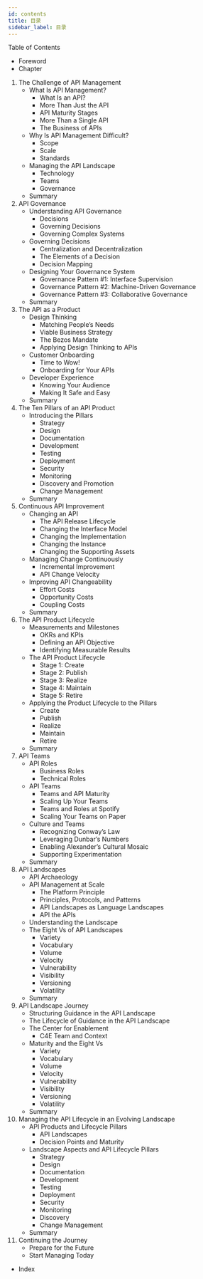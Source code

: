 ```yaml
---
id: contents
title: 目录
sidebar_label: 目录
---
```


Table of Contents
- Foreword
- Chapter	
1. The Challenge of API Management
	- What Is API Management?
		- What Is an API?
		- More Than Just the API
		- API Maturity Stages
		- More Than a Single API
		- The Business of APIs
	- Why Is API Management Difficult?
		- Scope
		- Scale
		- Standards
	- Managing the API Landscape
		- Technology
		- Teams
		- Governance
	- Summary
2. API Governance
	- Understanding API Governance
		- Decisions
		- Governing Decisions
		- Governing Complex Systems
	- Governing Decisions
		- Centralization and Decentralization
		- The Elements of a Decision
		- Decision Mapping
	- Designing Your Governance System
		- Governance Pattern #1: Interface Supervision
		- Governance Pattern #2: Machine-Driven Governance
		- Governance Pattern #3: Collaborative Governance
	- Summary
3. The API as a Product
	- Design Thinking
		- Matching People’s Needs
		- Viable Business Strategy
		- The Bezos Mandate
		- Applying Design Thinking to APIs
	- Customer Onboarding
		- Time to Wow!
		- Onboarding for Your APIs
	- Developer Experience
		- Knowing Your Audience
		- Making It Safe and Easy
	- Summary
4. The Ten Pillars of an API Product
	- Introducing the Pillars
		- Strategy
		- Design
		- Documentation
		- Development
		- Testing
		- Deployment
		- Security
		- Monitoring
		- Discovery and Promotion
		- Change Management
	- Summary
5. Continuous API Improvement
	- Changing an API
		- The API Release Lifecycle
		- Changing the Interface Model
		- Changing the Implementation
		- Changing the Instance
		- Changing the Supporting Assets
	- Managing Change Continuously
		- Incremental Improvement
		- API Change Velocity
	- Improving API Changeability
		- Effort Costs
		- Opportunity Costs
		- Coupling Costs
	- Summary
6. The API Product Lifecycle
	- Measurements and Milestones
		- OKRs and KPIs
		- Defining an API Objective
		- Identifying Measurable Results
	- The API Product Lifecycle
		- Stage 1: Create
		- Stage 2: Publish
		- Stage 3: Realize
		- Stage 4: Maintain
		- Stage 5: Retire
	- Applying the Product Lifecycle to the Pillars
		- Create
		- Publish
		- Realize
		- Maintain
		- Retire
	- Summary
7. API Teams
	- API Roles
		- Business Roles
		- Technical Roles
	- API Teams
		- Teams and API Maturity
		- Scaling Up Your Teams
		- Teams and Roles at Spotify
		- Scaling Your Teams on Paper
	- Culture and Teams
		- Recognizing Conway’s Law
		- Leveraging Dunbar’s Numbers
		- Enabling Alexander’s Cultural Mosaic
		- Supporting Experimentation
	- Summary
8. API Landscapes
	- API Archaeology
	- API Management at Scale
		- The Platform Principle
		- Principles, Protocols, and Patterns
		- API Landscapes as Language Landscapes
		- API the APIs
	- Understanding the Landscape
	- The Eight Vs of API Landscapes
		- Variety
		- Vocabulary
		- Volume
		- Velocity
		- Vulnerability
		- Visibility
		- Versioning
		- Volatility
	- Summary
9. API Landscape Journey
	- Structuring Guidance in the API Landscape
	- The Lifecycle of Guidance in the API Landscape
	- The Center for Enablement
		- C4E Team and Context
	- Maturity and the Eight Vs
		- Variety
		- Vocabulary
		- Volume
		- Velocity
		- Vulnerability
		- Visibility
		- Versioning
		- Volatility
	- Summary
10. Managing the API Lifecycle in an Evolving Landscape
	- API Products and Lifecycle Pillars
		- API Landscapes
		- Decision Points and Maturity
	- Landscape Aspects and API Lifecycle Pillars
		- Strategy
		- Design
		- Documentation
		- Development
		- Testing
		- Deployment
		- Security
		- Monitoring
		- Discovery
		- Change Management
	- Summary
11. Continuing the Journey
	- Prepare for the Future
	- Start Managing Today
- Index

